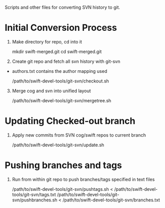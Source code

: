 Scripts and other files for converting SVN history to git.

Initial Conversion Process
==========================
1. Make directory for repo, cd into it
  
    mkdir swift-merged.git
    cd swift-merged.git

2. Create git repo and fetch all svn history with git-svn
  - authors.txt contains the author mapping used

    /path/to/swift-devel-tools/git-svn/checkout.sh

3. Merge cog and svn into unified layout

    /path/to/swift-devel-tools/git-svn/mergetree.sh

Updating Checked-out branch
===========================
1. Apply new commits from SVN cog/swift repos to current branch
  
    /path/to/swift-devel-tools/git-svn/update.sh

Pushing branches and tags
=========================
1. Run from within git repo to push branches/tags specified in text files

    /path/to/swift-devel-tools/git-svn/pushtags.sh < /path/to/swift-devel-tools/git-svn/tags.txt
    /path/to/swift-devel-tools/git-svn/pushbranches.sh < /path/to/swift-devel-tools/git-svn/branches.txt 

